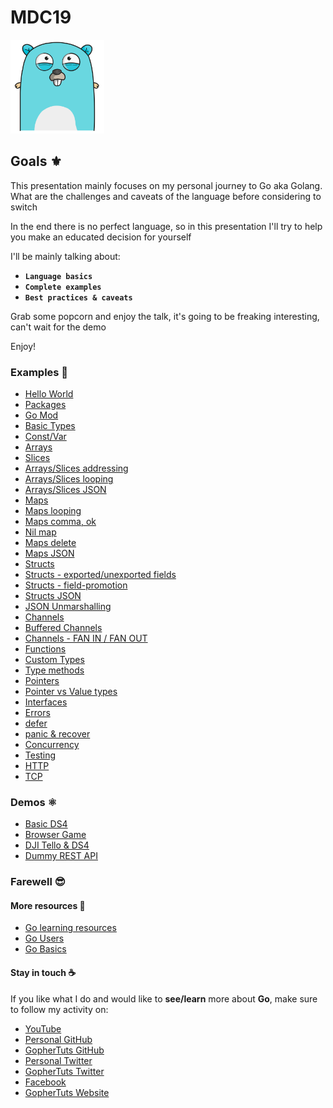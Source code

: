 # MDC19

<img src="https://github.com/steevehook/mdc19/raw/master/gophertuts.svg?sanitize=true" width="150px"/>

## Goals ⚜

This presentation mainly focuses on my personal journey
to Go aka Golang. What are the challenges and caveats of the
language before considering to switch

In the end there is no perfect language, so in this presentation
I'll try to help you make an educated decision for
yourself

I'll be mainly talking about:

- **`Language basics`**
- **`Complete examples`**
- **`Best practices & caveats`**

Grab some popcorn and enjoy the talk, it's going to be freaking
interesting, can't wait for the demo

Enjoy!

### Examples 🚀

- [Hello World](https://github.com/steevehook/mdc19/blob/master/examples/hello-world)
- [Packages](https://github.com/steevehook/mdc19/blob/master/examples/packages)
- [Go Mod](https://github.com/steevehook/mdc19/blob/master/examples/go-mod)
- [Basic Types](https://github.com/steevehook/mdc19/blob/master/examples/basic-types)
- [Const/Var](https://github.com/steevehook/mdc19/blob/master/examples/const-var)
- [Arrays](https://github.com/steevehook/mdc19/blob/master/examples/arrays)
- [Slices](https://github.com/steevehook/mdc19/blob/master/examples/slices)
- [Arrays/Slices addressing](https://github.com/steevehook/mdc19/blob/master/examples/arrays-slices-addressing)
- [Arrays/Slices looping](https://github.com/steevehook/mdc19/blob/master/examples/arrays-slices-looping)
- [Arrays/Slices JSON](https://github.com/steevehook/mdc19/blob/master/examples/arrays-slices-json)
- [Maps](https://github.com/steevehook/mdc19/blob/master/examples/maps)
- [Maps looping](https://github.com/steevehook/mdc19/blob/master/examples/maps-looping)
- [Maps comma, ok](https://github.com/steevehook/mdc19/blob/master/examples/maps-comma-ok)
- [Nil map](https://github.com/steevehook/mdc19/blob/master/examples/nil-map)
- [Maps delete](https://github.com/steevehook/mdc19/blob/master/examples/maps-delete)
- [Maps JSON](https://github.com/steevehook/mdc19/blob/master/examples/maps-json)
- [Structs](https://github.com/steevehook/mdc19/blob/master/examples/structs)
- [Structs - exported/unexported fields](https://github.com/steevehook/mdc19/blob/master/examples/structs-exported-unexported)
- [Structs - field-promotion](https://github.com/steevehook/mdc19/blob/master/examples/structs-field-promotion)
- [Structs JSON](https://github.com/steevehook/mdc19/blob/master/examples/structs-json)
- [JSON Unmarshalling](https://github.com/steevehook/mdc19/blob/master/examples/json-unmarshal)
- [Channels](https://github.com/steevehook/mdc19/blob/master/examples/channels)
- [Buffered Channels](https://github.com/steevehook/mdc19/blob/master/examples/buffered-channels)
- [Channels - FAN IN / FAN OUT](https://github.com/steevehook/mdc19/blob/master/examples/channels-fan-in-fan-out)
- [Functions](https://github.com/steevehook/mdc19/blob/master/examples/functions)
- [Custom Types](https://github.com/steevehook/mdc19/blob/master/examples/custom-types)
- [Type methods](https://github.com/steevehook/mdc19/blob/master/examples/type-methods)
- [Pointers](https://github.com/steevehook/mdc19/blob/master/examples/pointers)
- [Pointer vs Value types](https://github.com/steevehook/mdc19/blob/master/examples/pointer-vs-value)
- [Interfaces](https://github.com/steevehook/mdc19/blob/master/examples/interfaces)
- [Errors](https://github.com/steevehook/mdc19/blob/master/examples/errors)
- [defer](https://github.com/steevehook/mdc19/blob/master/examples/defer)
- [panic & recover](https://github.com/steevehook/mdc19/blob/master/examples/panic-recover)
- [Concurrency](https://github.com/steevehook/mdc19/blob/master/examples/concurrency)
- [Testing](https://github.com/steevehook/mdc19/blob/master/examples/testing)
- [HTTP](https://github.com/steevehook/mdc19/blob/master/examples/http)
- [TCP](https://github.com/steevehook/mdc19/blob/master/examples/tcp)

### Demos ⚛

- [Basic DS4](https://github.com/steevehook/mdc19/blob/master/demos/basic-ds4)
- [Browser Game](https://github.com/steevehook/mdc19/blob/master/demos/browser-game)
- [DJI Tello & DS4](https://github.com/steevehook/mdc19/blob/master/demos/dji-tello-ds4)
- [Dummy REST API](https://github.com/steevehook/mdc19/blob/master/demos/dji-tello-ds4)

### Farewell 😎

#### More resources 📖

- [Go learning resources](https://github.com/gophertuts/go-basics/tree/master/go-learning-resources)
- [Go Users](https://github.com/golang/go/wiki/GoUsers)
- [Go Basics](https://github.com/gophertuts/go-basics)

#### Stay in touch ☕

If you like what I do and would like to **see/learn** more
about **Go**, make sure to follow my activity on:

- [YouTube](https://www.youtube.com/c/GopherTuts)
- [Personal GitHub](https://github.com/steevehook)
- [GopherTuts GitHub](https://github.com/gophertuts)
- [Personal Twitter](https://twitter.com/steevehook)
- [GopherTuts Twitter](https://twitter.com/GopherTuts)
- [Facebook](https://www.facebook.com/steevehookmd)
- [GopherTuts Website](https://www.youtube.com/c/GopherTuts)
